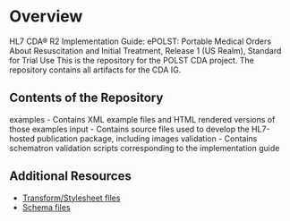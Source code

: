 # Overview
HL7 CDA® R2 Implementation Guide: ePOLST: Portable Medical Orders About Resuscitation and Initial Treatment, Release 1 (US Realm), Standard for Trial Use
This is the repository for the POLST CDA project.
The repository contains all artifacts for the CDA IG.
## Contents of the Repository
examples - Contains XML example files and HTML rendered versions of those examples
input - Contains source files used to develop the HL7-hosted publication package, including images
validation - Contains schematron validation scripts corresponding to the implementation guide
## Additional Resources
* [Transform/Stylesheet files](https://hl7.org/permalink/?CDAStyleSheet)
* [Schema files](https://hl7.org/permalink/?CDAR2.0schema)